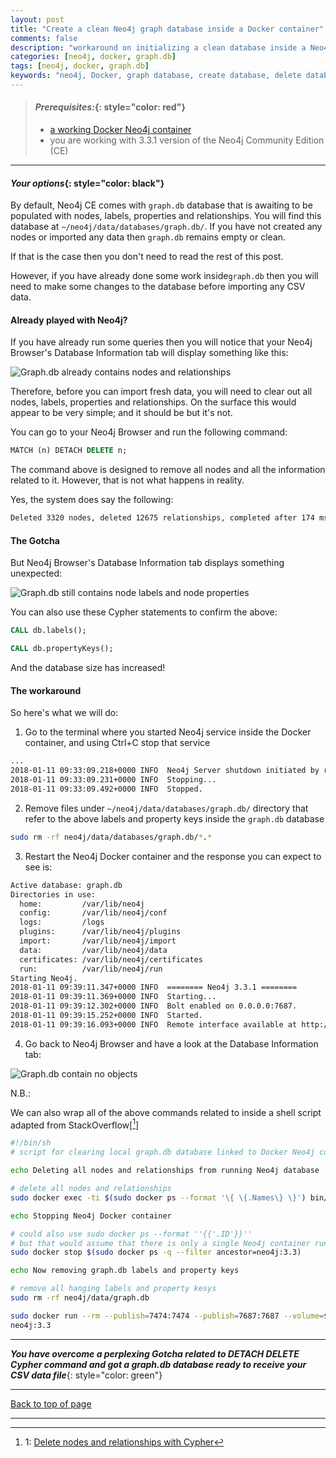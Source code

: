 ```yaml
---
layout: post
title: "Create a clean Neo4j graph database inside a Docker container"
comments: false
description: "workaround on initializing a clean database inside a Neo4j container in Docker"
categories: [neo4j, docker, graph.db]
tags: [neo4j, docker, graph.db]
keywords: "neo4j, Docker, graph database, create database, delete database, Docker container, workaround"
---
```


> #### *Prerequisites:*{: style="color: red"}
> - [a working Docker Neo4j container](/2018/Docker-Neo4j-container-setup/)
> - you are working with 3.3.1 version of the Neo4j Community Edition (CE)

---

#### *Your options*{: style="color: black"}

By default, Neo4j CE comes with `graph.db` database that is awaiting to be populated with nodes, labels, properties and relationships. You will find this database at `~/neo4j/data/databases/graph.db/`. If you have not created any nodes or imported any data then `graph.db` remains empty or clean.

If that is the case then you don't need to read the rest of this post.

However, if you have already done some work inside`graph.db` then you will need to make some changes to the database before importing any CSV data.

#### Already played with Neo4j? ####

If you have already run some queries then you will notice that your Neo4j Browser's Database Information tab will display
something like this:

![Graph.db already contains nodes and relationships](/assets/images/graph_nodes_present.png)

Therefore, before you can import fresh data, you will need to clear out all nodes, labels, properties and relationships. On the surface this would appear to be very simple; and it should be but it's not.

You can go to your Neo4j Browser and run the following command:
```sql
MATCH (n) DETACH DELETE n;
```
The command above is designed to remove all nodes and all the information related to it. However, that is not what happens in reality.

Yes, the system does say the following:
```bash
Deleted 3320 nodes, deleted 12675 relationships, completed after 174 ms.
```
#### The Gotcha #### 

But Neo4j Browser's Database Information tab displays something unexpected:

![Graph.db still contains node labels and node properties](/assets/images/labels_properties_still_there.png)

You can also use these Cypher statements to confirm the above:
```sql
CALL db.labels();
```
```sql
CALL db.propertyKeys();
```

And the database size has increased!

#### The workaround

So here's what we will do:

1. Go to the terminal where you started Neo4j service inside the Docker container, and using Ctrl+C stop that service
```bash
...
2018-01-11 09:33:09.218+0000 INFO  Neo4j Server shutdown initiated by request                                   
2018-01-11 09:33:09.231+0000 INFO  Stopping...                                                                                               
2018-01-11 09:33:09.492+0000 INFO  Stopped.
```

2. Remove files under `~/neo4j/data/databases/graph.db/` directory that refer to the above labels and property keys inside the `graph.db` database
```bash
sudo rm -rf neo4j/data/databases/graph.db/*.*
```

3. Restart the Neo4j Docker container and the response you can expect to see is:
```bash
Active database: graph.db                                                                                                                  
Directories in use:                                                                                                                        
  home:         /var/lib/neo4j                                                                                                             
  config:       /var/lib/neo4j/conf                                                                                                        
  logs:         /logs                                                                                                                      
  plugins:      /var/lib/neo4j/plugins                                                                                   
  import:       /var/lib/neo4j/import                                                                                   
  data:         /var/lib/neo4j/data                                                                             
  certificates: /var/lib/neo4j/certificates                                                                     
  run:          /var/lib/neo4j/run                                                                              
Starting Neo4j.                                                                                                      
2018-01-11 09:39:11.347+0000 INFO  ======== Neo4j 3.3.1 ========                                                
2018-01-11 09:39:11.369+0000 INFO  Starting...                                                                  
2018-01-11 09:39:12.302+0000 INFO  Bolt enabled on 0.0.0.0:7687.                                                
2018-01-11 09:39:15.252+0000 INFO  Started.                                                                     
2018-01-11 09:39:16.093+0000 INFO  Remote interface available at http://localhost:7474/
```

4. Go back to Neo4j Browser and have a look at the Database Information tab:

![Graph.db contain no objects](/assets/images/clean_graph_db_database.png)

N.B.:

We can also wrap all of the above commands related to inside a shell script adapted from StackOverflow[[^1]]
```bash
#!/bin/sh
# script for clearing local graph.db database linked to Docker Neo4j container

echo Deleting all nodes and relationships from running Neo4j database

# delete all nodes and relationships
sudo docker exec -ti $(sudo docker ps --format '\{ \{.Names\} \}') bin/neo4j-shell -c "MATCH (n) DETACH DELETE n;"

echo Stopping Neo4j Docker container

# could also use sudo docker ps --format ''{{'.ID'}}'' 
# but that would assume that there is only a single Neo4j container running
sudo docker stop $(sudo docker ps -q --filter ancestor=neo4j:3.3)

echo Now removing graph.db labels and property keys

# remove all hanging labels and property kesys
sudo rm -rf neo4j/data/graph.db

sudo docker run --rm --publish=7474:7474 --publish=7687:7687 --volume=$HOME/neo4j/data:/data --volume=$HOME/neo4j/logs:/logs --volume=$HOME/neo4j/import:/var/lib/neo4j/import --volume=$HOME/neo4j/conf:/var/lib/neo4j/conf \
neo4j:3.3

```

---
***You have overcome a perplexing Gotcha related to DETACH DELETE Cypher command and got a graph.db database ready to receive your CSV data file***{: style="color: green"}

---
[Back to top of page](#)

---
[^1]: 1: [Delete nodes and relationships with Cypher](https://stackoverflow.com/questions/29711757/best-way-to-delete-all-nodes-and-relationships-in-cypher/29715865)

